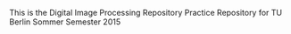 This is the Digital Image Processing Repository Practice Repository for TU Berlin Sommer Semester 2015
